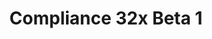 ---
layout: post
title: Compliance 32x Beta 1
permalink: /compliance32x/B1
comments: true
comments-id: 1.16.5-32x-Beta-1
header-img: compliance32x/releases/B1.jpg

long_text: The big day has finally come! After seven long weeks in Alpha, <strong>Compliance 32x is finally entering its Beta stage!</strong> It was beautiful to see the pack evolve so far, and now the future is looking even brighter than before. <br> We have also finished the <a href="https://gist.github.com/Pomik108/2257f47eb42350ba39fc6ec32548448c">texture guidelines</a>, which are effective immediately, so from now on every texture submitted will have to follow them. If you've got any feedback, please say it in our Discord! <br> Due to this, the main aim of the Beta stage will be to fill in the missing textures and replace the remaining placeholders. <br> And as always, here is the changelog.

main_changelog: changelogs/compliance32

download:
  - Java - 1.16.5 (GitHub):
    - https://github.com/Compliance-Resource-Pack/Resource-Pack-32x/releases/download/beta-1/Compliance-32x-Java-Beta-1.zip
  - Java - 1.16.5 (CurseForge):
    - https://www.curseforge.com/minecraft/texture-packs/compliance-32x/download/3186879
  - Bedrock - 1.16.200 (GitHub):
    - https://github.com/Compliance-Resource-Pack/Resource-Pack-32x/releases/download/beta-1/Compliance-32x-Bedrock-Beta-1.mcpack

---